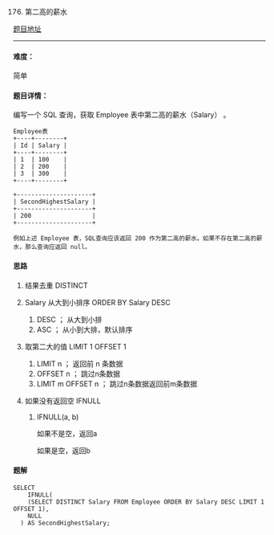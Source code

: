 176. 第二高的薪水

[题目地址](https://leetcode-cn.com/problems/second-highest-salary/)

------

#### 难度：

简单

#### 题目详情：

编写一个 SQL 查询，获取 Employee 表中第二高的薪水（Salary） 。

```mysql
Employee表
+----+--------+
| Id | Salary |
+----+--------+
| 1  | 100    |
| 2  | 200    |
| 3  | 300    |
+----+--------+

+---------------------+
| SecondHighestSalary |
+---------------------+
| 200                 |
+---------------------+

例如上述 Employee 表，SQL查询应该返回 200 作为第二高的薪水。如果不存在第二高的薪水，那么查询应返回 null。
```



#### 思路

1. 结果去重  DISTINCT

2. Salary  从大到小排序  ORDER BY Salary DESC

   1. DESC  ；  从大到小排
   2. ASC     ；  从小到大排，默认排序

3. 取第二大的值   LIMIT 1 OFFSET 1

   1. LIMIT n    ； 返回前 n 条数据
   2. OFFSET n ； 跳过n条数据
   3. LIMIT m OFFSET n ； 跳过n条数据返回前m条数据

4. 如果没有返回空  IFNULL

   1. IFNULL(a, b)  

      如果不是空，返回a

      如果是空，返回b

#### 题解

```mysql
SELECT
	IFNULL(
  	(SELECT DISTINCT Salary FROM Employee ORDER BY Salary DESC LIMIT 1 OFFSET 1),
    NULL
  ) AS SecondHighestSalary;
```

